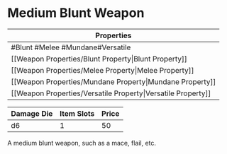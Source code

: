 # Medium Blunt Weapon

| Properties                                                   |
| ------------------------------------------------------------ |
| #Blunt #Melee #Mundane#Versatile                             |
| [[Weapon Properties/Blunt Property\|Blunt Property]]         |
| [[Weapon Properties/Melee Property\|Melee Property]]         |
| [[Weapon Properties/Mundane Property\|Mundane Property]]     |
| [[Weapon Properties/Versatile Property\|Versatile Property]] |

| Damage Die | Item Slots | Price |
| ---------- | ---------- | ----- |
| d6         | 1          | 50    |

A medium blunt weapon, such as a mace, flail, etc.
